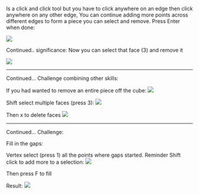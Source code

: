 Is a click and click tool but you have to click anywhere on an edge then click anywhere on any other edge, You can continue adding more points across different edges to form a piece you can select and remove. Press Enter when done:

![](https://i.imgur.com/QTuYufG.png)

Continued.. significance: Now you can select that face (3) and remove it

![](https://i.imgur.com/1zk7myT.png)

----

Continued... Challenge combining other skills:

If you had wanted to remove an entire piece off the cube:
![](https://i.imgur.com/3hi1m4X.png)

  
Shift select multiple faces (press 3):
![](https://i.imgur.com/BReJu0E.png)

Then x to delete faces
![](https://i.imgur.com/D5piW4n.png)

---

Continued... Challenge:

Fill in the gaps:

Vertex select (press 1) all the points where gaps started. Reminder Shift click to add more to a selection:
![](https://i.imgur.com/392gl2j.png)


Then press F to fill

Result:
![](https://i.imgur.com/GOEnqEf.png)
